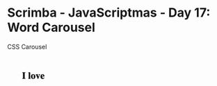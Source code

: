 # Scrimba - JavaScriptmas - Day 17: Word Carousel

CSS Carousel

<img src="xmas-day-17.gif" alt="word carousel gif" width="200px" />